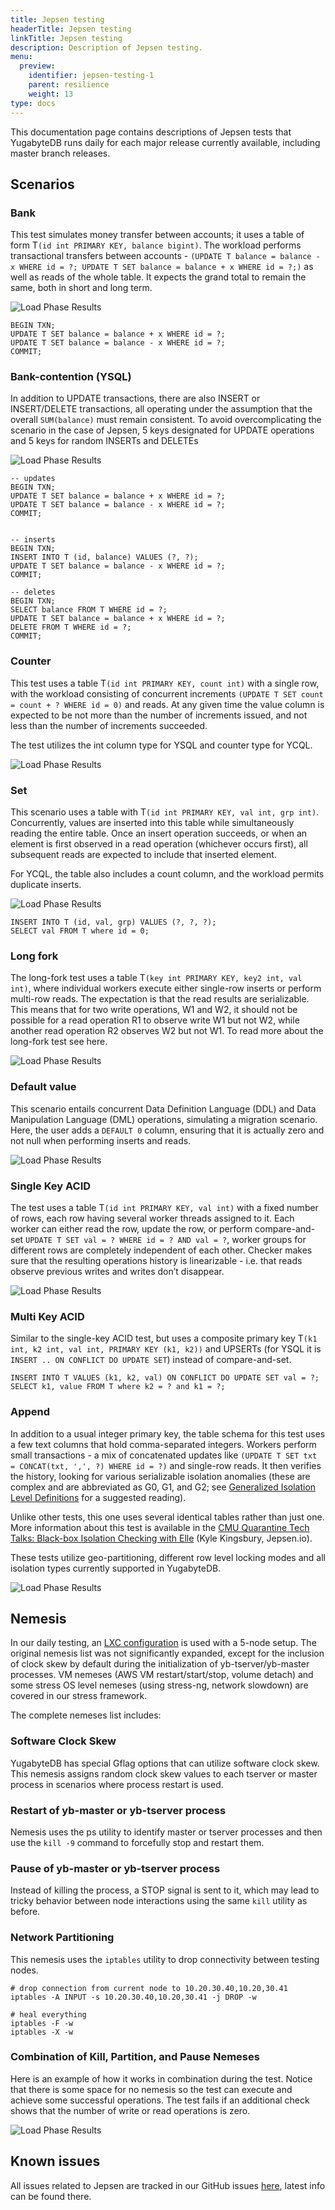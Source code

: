 ```yaml
---
title: Jepsen testing
headerTitle: Jepsen testing
linkTitle: Jepsen testing
description: Description of Jepsen testing.
menu:
  preview:
    identifier: jepsen-testing-1
    parent: resilience
    weight: 13
type: docs
---
```



This documentation page contains descriptions of Jepsen tests that YugabyteDB runs daily for each
major release currently available, including master branch releases.

## Scenarios

### Bank

This test simulates money transfer between accounts; it uses a table of form T`(id int PRIMARY KEY,
balance bigint)`. The workload performs transactional transfers between accounts - `(UPDATE T
balance = balance - x WHERE id = ?; UPDATE T SET balance = balance + x WHERE id = ?;)` as well as
reads of the whole table. It expects the grand total to remain the same, both in short and long
term.

![Load Phase Results](/images/benchmark/jepsen/jepsen-1-bank.png)

```plpgsql
BEGIN TXN;
UPDATE T SET balance = balance + x WHERE id = ?;
UPDATE T SET balance = balance - x WHERE id = ?;
COMMIT;
```

### Bank-contention (YSQL)

In addition to UPDATE transactions, there are also INSERT or INSERT/DELETE transactions, all
operating under the assumption that the overall `SUM(balance)` must remain consistent. To avoid
overcomplicating the scenario in the case of Jepsen, 5 keys designated for UPDATE operations and 5
keys for random INSERTs and DELETEs

![Load Phase Results](/images/benchmark/jepsen/jepsen-2-bank-contention.png)

```plpgsql
-- updates
BEGIN TXN;
UPDATE T SET balance = balance + x WHERE id = ?;
UPDATE T SET balance = balance - x WHERE id = ?;
COMMIT;


-- inserts
BEGIN TXN;
INSERT INTO T (id, balance) VALUES (?, ?);
UPDATE T SET balance = balance - x WHERE id = ?;
COMMIT;

-- deletes
BEGIN TXN;
SELECT balance FROM T WHERE id = ?;
UPDATE T SET balance = balance + x WHERE id = ?;
DELETE FROM T WHERE id = ?;
COMMIT;
```

### Counter

This test uses a table T`(id int PRIMARY KEY, count int)` with a single row, with the workload
consisting of concurrent increments `(UPDATE T SET count = count + ? WHERE id = 0)` and reads. At
any
given time the value column is expected to be not more than the number of increments issued, and not
less than the number of increments succeeded.

The test utilizes the int column type for YSQL and counter type for YCQL.

![Load Phase Results](/images/benchmark/jepsen/jepsen-3-counter.png)

### Set

This scenario uses a table with T`(id int PRIMARY KEY, val int, grp int)`. Concurrently, values are
inserted into this table while simultaneously reading the entire table. Once an insert operation
succeeds, or when an element is first observed in a read operation (whichever occurs first), all
subsequent reads are expected to include that inserted element.

For YCQL, the table also includes a count column, and the workload permits duplicate inserts.

![Load Phase Results](/images/benchmark/jepsen/jepsen-4-set.png)

```plpgsql
INSERT INTO T (id, val, grp) VALUES (?, ?, ?);
SELECT val FROM T where id = 0;
```

### Long fork

The long-fork test uses a table T`(key int PRIMARY KEY, key2 int, val int)`, where individual
workers
execute either single-row inserts or perform multi-row reads. The expectation is that the read
results are serializable. This means that for two write operations, W1 and W2, it should not be
possible for a read operation R1 to observe write W1 but not W2, while another read operation R2
observes W2 but not W1.
To read more about the long-fork test see here.

![Load Phase Results](/images/benchmark/jepsen/jepsen-5-long-fork.png)

### Default value

This scenario entails concurrent Data Definition Language (DDL) and Data Manipulation Language (DML)
operations, simulating a migration scenario. Here, the user adds a `DEFAULT 0` column, ensuring that
it is actually zero and not null when performing inserts and reads.

![Load Phase Results](/images/benchmark/jepsen/jepsen-6-default-value.png)

### Single Key ACID

The test uses a table T`(id int PRIMARY KEY, val int)` with a fixed number of rows, each row having
several worker threads assigned to it. Each worker can either read the row, update the row, or
perform compare-and-set `UPDATE T SET val = ? WHERE id = ? AND val = ?`, worker groups for different
rows are completely independent of each other. Checker makes sure that the resulting operations
history is linearizable - i.e. that reads observe previous writes and writes don’t disappear.

![Load Phase Results](/images/benchmark/jepsen/jepsen-7-single-key-acid.png)

### Multi Key ACID

Similar to the single-key ACID test, but uses a composite primary key T`(k1 int, k2 int, val int,
PRIMARY KEY (k1, k2))` and UPSERTs (for YSQL it is `INSERT .. ON CONFLICT DO UPDATE SET`) instead of
compare-and-set.

```plpgsql
INSERT INTO T VALUES (k1, k2, val) ON CONFLICT DO UPDATE SET val = ?;
SELECT k1, value FROM T where k2 = ? and k1 = ?;
```

### Append

In addition to a usual integer primary key, the table schema for this test uses a few text columns
that hold comma-separated integers. Workers perform small transactions - a mix of concatenated
updates like `(UPDATE T SET txt = CONCAT(txt, ',', ?) WHERE id = ?)` and single-row reads. It then
verifies the history, looking for various serializable isolation anomalies (these are complex and
are abbreviated as G0, G1, and G2;
see [Generalized Isolation Level Definitions](http://pmg.csail.mit.edu/papers/icde00.pdf) for a
suggested
reading).

Unlike other tests, this one uses several identical tables rather than just one. More information
about this test is available in the [CMU Quarantine Tech Talks: Black-box Isolation Checking with
Elle](https://www.youtube.com/watch?v=OPJ_IcdSqig) (Kyle Kingsbury, Jepsen.io).

These tests utilize geo-partitioning, different row level locking modes and all isolation types
currently supported in YugabyteDB.

![Load Phase Results](/images/benchmark/jepsen/jepsen-8-append.png)

## Nemesis

In our daily testing, an [LXC configuration](https://linuxcontainers.org/lxc/introduction/) is used
with a 5-node setup. The original nemesis list
was not significantly expanded, except for the inclusion of clock skew by default during the
initialization of yb-tserver/yb-master processes. VM nemeses (AWS VM restart/start/stop, volume
detach) and some stress OS level nemeses (using stress-ng, network slowdown) are covered in our
stress framework.

The complete nemeses list includes:

### Software Clock Skew

YugabyteDB has special Gflag options that can utilize software clock skew. This nemesis assigns
random clock skew values to each tserver or master process in scenarios where process restart is
used.

### Restart of yb-master or yb-tserver process

Nemesis uses the ps utility to identify master or tserver processes and then use the `kill -9` command
to forcefully stop and restart them.

### Pause of yb-master or yb-tserver process

Instead of killing the process, a STOP signal is sent to it, which may lead to tricky behavior
between node interactions using the same `kill` utility as before.

### Network Partitioning

This nemesis uses the `iptables` utility to drop connectivity between testing nodes.

```shell
# drop connection from current node to 10.20.30.40,10.20,30.41
iptables -A INPUT -s 10.20.30.40,10.20,30.41 -j DROP -w

# heal everything
iptables -F -w
iptables -X -w
```

### Combination of Kill, Partition, and Pause Nemeses

Here is an example of how it works in combination during the test. Notice that there is some space
for no nemesis so the test can execute and achieve some successful operations. The test fails if an
additional check shows that the number of write or read operations is zero.

![Load Phase Results](/images/benchmark/jepsen/jepsen-9-nemesis-combine.png)

## Known issues

All issues related to Jepsen are tracked in our GitHub
issues [here](https://github.com/yugabyte/yugabyte-db/issues/10052), latest info can be found there.
